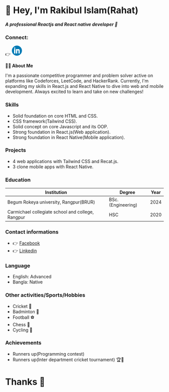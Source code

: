 # 👋 Hey, I'm Rakibul Islam(Rahat)
**_A professional Reactjs and React native developer 📲_** 
### Connect: 
👉 [![Linekdin](image.png)](https://www.linkedin.com/in/Rakibul-islam94)



**👨‍🏫 About Me**

I'm a passionate competitive programmer and problem solver active on platforms like Codeforces, LeetCode, and HackerRank. Currently, I'm expanding my skills in React.js and React Native to dive into web and mobile development. Always excited to learn and take on new challenges!

### Skills
- Solid foundation on core HTML and CSS.
- CSS framework(Tailwind CSS).
- Solid concept on core Javascript and its OOP.
- Strong foundation in React.js(Web application).
- Strong foundation in React Native(Mobile application).

### Projects
- 4 web applications with Tailwind CSS and Recat.js.
- 3 clone mobile apps with React Native.
### Education
| Institution | Degree | Year |
|-------------|---------|------|
| Begum Rokeya university, Rangpur(BRUR) | BSc.(Engineering) | 2024 |
| Carmichael collegiate school and college, Rangpur | HSC | 2020 |

### Contact informations

- 👉 [Facebook](https://www.facebook.com/profile.php?id=100079727335102)
- 👉 [Linkedin](https://www.linkedin.com/in/Rakibul-islam94)

### Language 
- English: Advanced
- Bangla: Native

### Other activities/Sports/Hobbies 
- Cricket 🏏
- Badminton 🏸
- Football ⚽
- Chess 🧩
- Cycling 🚴

### Achievements
- Runners up(Programming contest)
- Runners up(Inter department cricket tournament) 🏆🏅

#      Thanks 🤝
